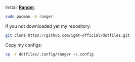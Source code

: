 Install **[Ranger](https://wiki.archlinux.org/title/Ranger)**.

```bash
sudo pacman -S ranger
```

If you not downloaded yet my repository:

```bash
git clone https://github.com/igmt-official/dotfiles.git
```

Copy my configs:

```bash
cp -r dotfiles/.config/ranger ~/.config
```

